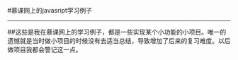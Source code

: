 #慕课网上的javasript学习例子

***
##这些是我在慕课网上的学习例子，都是一些实现某个小功能的小项目。唯一的遗憾就是当时做小项目的时候没有去适当总结，导致增加了后来的复习难度。以后做项目我都会警记这一点。
